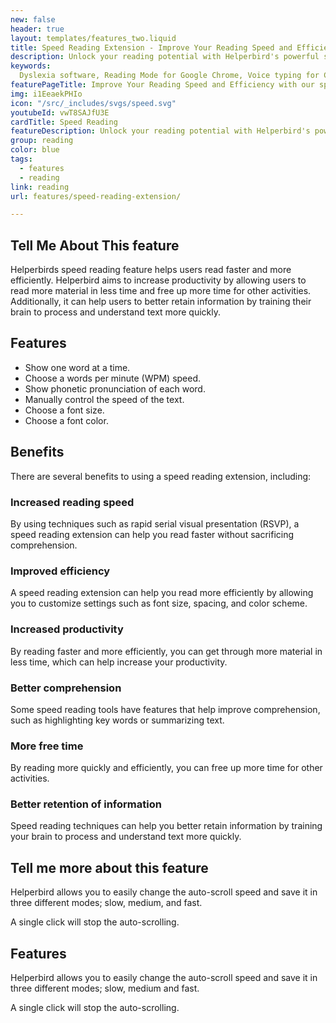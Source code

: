 ```yaml
---
new: false
header: true
layout: templates/features_two.liquid
title: Speed Reading Extension - Improve Your Reading Speed and Efficiency | Helperbird
description: Unlock your reading potential with Helperbird's powerful speed reading extension. Improve your reading speed and efficiency with customizable settings and easy-to-use features. Try it now and experience the benefits of faster reading.
keywords:
  Dyslexia software, Reading Mode for Google Chrome, Voice typing for Chrome, Text to speech for Chrome, text reader, Immersive Reader, dyslexia fonts, accessibility software, dyslexia software, Helperbird for Edge, Helperbird for Firefox, Helperbird for Chrome, Opendyslexic for Chrome, OpenDyslexic
featurePageTitle: Improve Your Reading Speed and Efficiency with our speed reading
img: i1EeaekPHIo
icon: "/src/_includes/svgs/speed.svg"
youtubeId: vwT8SAJfU3E
cardTitle: Speed Reading
featureDescription: Unlock your reading potential with Helperbird's powerful speed reading extension. Improve your reading speed and efficiency with customizable settings and easy-to-use features. Try it now and experience the benefits of faster reading.
group: reading
color: blue
tags:
  - features
  - reading
link: reading
url: features/speed-reading-extension/

---
```



## Tell Me About This feature

Helperbirds speed reading feature helps users read faster and more efficiently. Helperbird aims to increase productivity by allowing users to read more material in less time and free up more time for other activities. Additionally, it can help users to better retain information by training their brain to process and understand text more quickly.

## Features

- Show one word at a time.
- Choose a words per minute (WPM) speed.
- Show phonetic pronunciation of each word.
- Manually control the speed of the text.
- Choose a font size.
- Choose a font color.

## Benefits

There are several benefits to using a speed reading extension, including:

### Increased reading speed
By using techniques such as rapid serial visual presentation (RSVP), a speed reading extension can help you read faster without sacrificing comprehension.

### Improved efficiency
A speed reading extension can help you read more efficiently by allowing you to customize settings such as font size, spacing, and color scheme.

### Increased productivity
By reading faster and more efficiently, you can get through more material in less time, which can help increase your productivity.

### Better comprehension
Some speed reading tools have features that help improve comprehension, such as highlighting key words or summarizing text.

### More free time
By reading more quickly and efficiently, you can free up more time for other activities.

### Better retention of information
Speed reading techniques can help you better retain information by training your brain to process and understand text more quickly.




## Tell me more about this feature

Helperbird allows you to easily change the auto-scroll speed and save it in three different modes;
slow, medium, and fast.

 
A single click will stop the auto-scrolling.
      
      







## Features
       
Helperbird allows you to easily change the auto-scroll speed and save it in three different modes;
slow, medium and fast.

A single click will stop the auto-scrolling.
      




